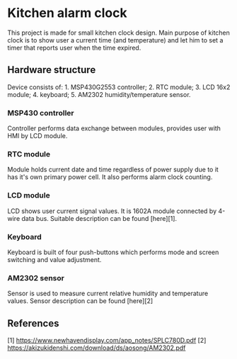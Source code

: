 # Kitchen alarm clock #

This project is made for small kitchen clock design. Main purpose of kitchen
clock is to show user a current time (and temperature) and let him to set
a timer that reports user when the time expired.

## Hardware structure ##

Device consists of:
	1. MSP430G2553 controller;
	2. RTC module;
	3. LCD 16x2 module;
	4. keyboard;
	5. AM2302 humidity/temperature sensor.

### MSP430 controller ###

Controller performs data exchange between modules, provides user with HMI by
LCD module.

### RTC module ###

Module holds current date and time regardless of power supply due to it has
it's own primary power cell. It also performs alarm clock counting.

### LCD module ###

LCD shows user current signal values. It is 1602A module connected by 4-wire
data bus. Suitable description can be found [here][1].

### Keyboard ###

Keyboard is built of four push-buttons which performs mode and screen switching
and value adjustment.

### AM2302 sensor ###

Sensor is used to measure current relative humidity and temperature values.
Sensor description can be found [here][2]

## References ##

[1] https://www.newhavendisplay.com/app_notes/SPLC780D.pdf
[2] https://akizukidenshi.com/download/ds/aosong/AM2302.pdf

